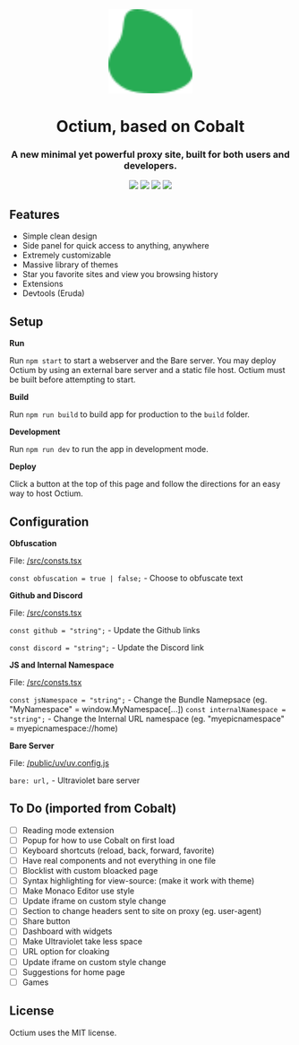 <div align="center">
<img height="150px" src="https://raw.githubusercontent.com/TheRealGeoDash2019/Octium/main/src/assets/logo.svg">
<h1>Octium, based on Cobalt</h1>
<h3>A new minimal yet powerful proxy site, built for both users and developers.</h3>
</div>

<p align="center">
<a href="https://repl.it/github/TheRealGeoDash2019/Octium"><img height="30px" src="https://raw.githubusercontent.com/FogNetwork/Tsunami/main/deploy/replit2.svg"><img></a>
<a href="https://glitch.com/edit/#!/import/github/TheRealGeoDash2019/Octium"><img height="30px" src="https://raw.githubusercontent.com/FogNetwork/Tsunami/main/deploy/glitch2.svg"><img></a>
<a href="https://railway.app/new/template?template=https://github.com/TheRealGeoDash2019/Octium"><img height="30px" src="https://raw.githubusercontent.com/FogNetwork/Tsunami/main/deploy/railway2.svg"><img></a>
<a href="https://app.koyeb.com/deploy?type=git&repository=github.com/TheRealGeoDash2019/Octium&branch=main&name=Octium"><img height="30px" src="https://raw.githubusercontent.com/FogNetwork/Tsunami/main/deploy/koyeb2.svg"><img></a>
</p>

## Features
- Simple clean design
- Side panel for quick access to anything, anywhere
- Extremely customizable
- Massive library of themes
- Star you favorite sites and view you browsing history
- Extensions
- Devtools (Eruda)

## Setup
**Run**

Run `npm start` to start a webserver and the Bare server. You may deploy Octium by using an external bare server and a static file host. Octium must be built before attempting to start.

**Build**

Run `npm run build` to build app for production to the `build` folder.

**Development**

Run `npm run dev` to run the app in development mode.

**Deploy**

Click a button at the top of this page and follow the directions for an easy way to host Octium.

## Configuration

**Obfuscation**

File: [/src/consts.tsx](https://github.com/TheRealGeoDash2019/Octium/blob/main/src/consts.tsx)

`const obfuscation = true | false;` - Choose to obfuscate text

**Github and Discord**

File: [/src/consts.tsx](https://github.com/TheRealGeoDash2019/Octium/blob/main/src/consts.tsx)

`const github = "string";` - Update the Github links

`const discord = "string";` - Update the Discord link

**JS and Internal Namespace**

File: [/src/consts.tsx](https://github.com/TheRealGeoDash2019/Octium/blob/main/src/consts.tsx)

`const jsNamespace = "string";` - Change the Bundle Namepsace (eg. "MyNamespace" = window.MyNamespace[...])
`const internalNamespace = "string";` - Change the Internal URL namespace (eg. "myepicnamespace" = myepicnamespace://home)

**Bare Server**

File: [/public/uv/uv.config.js](https://github.com/TheRealGeoDash2019/Octium/blob/main/public/uv/uv.config.js)

`bare: url,` - Ultraviolet bare server

## To Do (imported from Cobalt)
- [ ] Reading mode extension
- [ ] Popup for how to use Cobalt on first load
- [ ] Keyboard shortcuts (reload, back, forward, favorite)
- [ ] Have real components and not everything in one file
- [ ] Blocklist with custom bloacked page
- [ ] Syntax highlighting for view-source: (make it work with theme)
- [ ] Make Monaco Editor use style
- [ ] Update iframe on custom style change
- [ ] Section to change headers sent to site on proxy (eg. user-agent)
- [ ] Share button
- [ ] Dashboard with widgets
- [ ] Make Ultraviolet take less space
- [ ] URL option for cloaking
- [ ] Update iframe on custom style change
- [ ] Suggestions for home page
- [ ] Games

## License
Octium uses the MIT license.